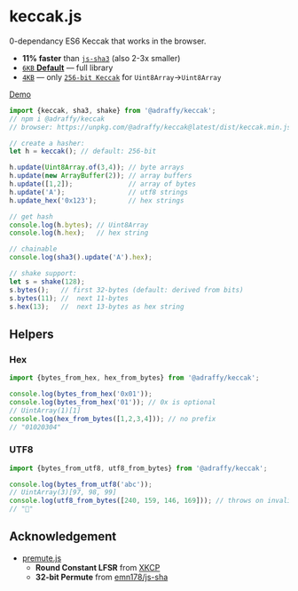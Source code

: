 # keccak.js
0-dependancy ES6 Keccak that works in the browser.

* **11% faster** than [`js-sha3`](https://www.npmjs.com/package/js-sha3) (also 2-3x smaller)
* [`6KB` **Default**](./dist/keccak.min.js) — full library
* [`4KB`](./dist/keccak256.min.js) — only [`256-bit Keccak`](./src/mini.js) for `Uint8Array`&rarr;`Uint8Array`

[Demo](https://adraffy.github.io/keccak.js/test/demo.html)

```JavaScript
import {keccak, sha3, shake} from '@adraffy/keccak';
// npm i @adraffy/keccak
// browser: https://unpkg.com/@adraffy/keccak@latest/dist/keccak.min.js

// create a hasher:
let h = keccak(); // default: 256-bit

h.update(Uint8Array.of(3,4)); // byte arrays
h.update(new ArrayBuffer(2)); // array buffers
h.update([1,2]);              // array of bytes
h.update('A');                // utf8 strings
h.update_hex('0x123');        // hex strings

// get hash 
console.log(h.bytes); // Uint8Array
console.log(h.hex);   // hex string

// chainable
console.log(sha3().update('A').hex);

// shake support:
let s = shake(128); 
s.bytes();   // first 32-bytes (default: derived from bits)
s.bytes(11); //  next 11-bytes
s.hex(13);   //  next 13-bytes as hex string
```

## Helpers

### Hex
```JavaScript
import {bytes_from_hex, hex_from_bytes} from '@adraffy/keccak';

console.log(bytes_from_hex('0x01'));
console.log(bytes_from_hex('01')); // 0x is optional
// UintArray(1)[1]
console.log(hex_from_bytes([1,2,3,4])); // no prefix
// "01020304"
```

### UTF8
```Javascript
import {bytes_from_utf8, utf8_from_bytes} from '@adraffy/keccak';

console.log(bytes_from_utf8('abc')); 
// UintArray(3)[97, 98, 99]
console.log(utf8_from_bytes([240, 159, 146, 169])); // throws on invalid utf8
// "💩"
```

## Acknowledgement

* [premute.js](./src/permute.js)
	* **Round Constant LFSR** from [XKCP](https://github.com/XKCP/XKCP/blob/master/lib/low/KeccakP-1600/ref-32bits/KeccakP-1600-reference32BI.c#L103)
	* **32-bit Permute** from [emn178/js-sha](https://github.com/emn178/js-sha3)
